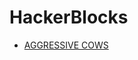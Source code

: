 # HackerBlocks
* [AGGRESSIVE COWS](https://github.com/TanzeemAlam/HackerBlocks/blob/master/AGGRESSIVE%20COWS/AGGRESSIVE%20COWS.txt)
